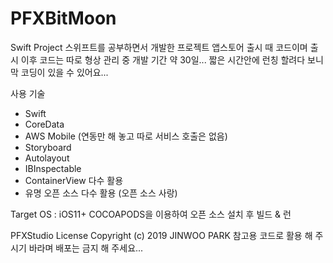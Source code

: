 # PFXBitMoon
Swift Project
스위프트를 공부하면서 개발한 프로젝트
앱스토어 출시 때 코드이며 출시 이후 코드는 따로 형상 관리 중
개발 기간 약 30일... 짧은 시간안에 런칭 할려다 보니 막 코딩이 있을 수 있어요...

사용 기술
 - Swift
 - CoreData
 - AWS Mobile (연동만 해 놓고 따로 서비스 호출은 없음)
 - Storyboard
 - Autolayout
 - IBInspectable
 - ContainerView 다수 활용
 - 유명 오픈 소스 다수 활용 (오픈 소스 사랑)

Target OS : iOS11+
COCOAPODS을 이용하여 오픈 소스 설치 후 빌드 & 런

PFXStudio License
Copyright (c) 2019 JINWOO PARK
참고용 코드로 활용 해 주시기 바라며 배포는 금지 해 주세요...
